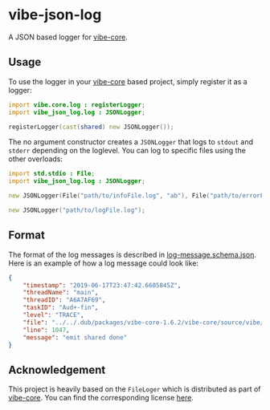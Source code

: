 # vibe-json-log

A JSON based logger for [vibe-core](https://github.com/vibe-d/vibe-core).

## Usage

To use the logger in your [vibe-core](https://github.com/vibe-d/vibe-core) based
project, simply register it as a logger:

```D
import vibe.core.log : registerLogger;
import vibe_json_log.log : JSONLogger;

registerLogger(cast(shared) new JSONLogger());
```

The no argument constructor creates a `JSONLogger` that logs to `stdout` and
`stderr` depending on the loglevel. You can log to specific files using the
other overloads:

```D
import std.stdio : File;
import vibe_json_log.log : JSONLogger;

new JSONLogger(File("path/to/infoFile.log", "ab"), File("path/to/errorFile.log", "ab"));

new JSONLogger("path/to/logFile.log");

```

## Format

The format of the log messages is described in
[log-message.schema.json](log-message.schema.json). Here is an example of how a
log message could look like:

```json
{
    "timestamp": "2019-06-17T23:47:42.6605845Z",
    "threadName": "main",
    "threadID": "A6A7AF69",
    "taskID": "Aud+-fin",
    "level": "TRACE",
    "file": "../../.dub/packages/vibe-core-1.6.2/vibe-core/source/vibe/core/sync.d",
    "line": 1047,
    "message": "emit shared done"
}
```

## Acknowledgement

This project is heavily based on the `FileLoger` which is distributed as part of
[vibe-core](https://github.com/vibe-d/vibe-core). You can find the corresponding
license [here](https://github.com/vibe-d/vibe-core/blob/master/LICENSE.txt).
